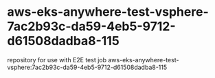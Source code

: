 # aws-eks-anywhere-test-vsphere-7ac2b93c-da59-4eb5-9712-d61508dadba8-115
repository for use with E2E test job aws-eks-anywhere-test-vsphere:7ac2b93c-da59-4eb5-9712-d61508dadba8-115
